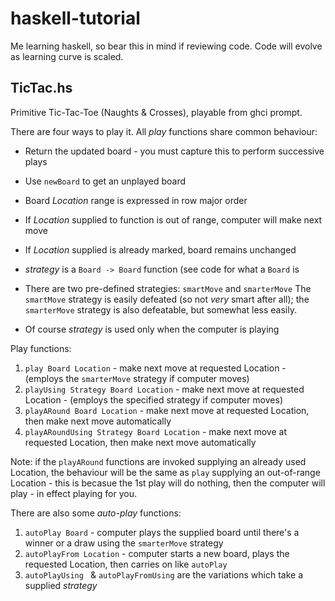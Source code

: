 # haskell-tutorial
Me learning haskell, so bear this in mind if reviewing code.  Code will evolve as learning curve is scaled.

## TicTac.hs
Primitive Tic-Tac-Toe (Naughts & Crosses), playable from ghci prompt.

There are four ways to play it.  All *play* functions share common behaviour:

* Return the updated board - you must capture this to perform successive plays
* Use `newBoard` to get an unplayed board
* Board *Location* range is expressed in row major order
* If *Location* supplied to function is out of range, computer will make next move
* If *Location* supplied is already marked, board remains unchanged
* *strategy* is a `Board -> Board` function (see code for what a `Board` is
* There are two pre-defined strategies: `smartMove` and `smarterMove` The `smartMove` strategy is easily defeated (so not *very* smart after all); the `smarterMove` strategy is also defeatable, but somewhat less easily. 

* Of course *strategy* is used only when the computer is playing

Play functions:

1. `play Board Location`  - make next move at requested Location - (employs the `smarterMove` strategy if computer moves)
2. `playUsing Strategy Board Location` - make next move at requested Location - (employs the specified strategy if computer moves)
3. `playARound Board Location`  - make next move at requested Location, then make next move automatically 
4. `playARoundUsing Strategy Board Location` - make next move at requested Location, then make next move automatically

Note: if the `playARound` functions are invoked supplying an already used Location, the behaviour will be the same as `play` supplying an out-of-range Location - this is becasue the 1st play will do nothing, then the computer will play - in effect playing for you. 


There are also some *auto-play* functions:

1. `autoPlay Board` - computer plays the supplied board until there's a winner or a draw using the `smarterMove` strategy
2. `autoPlayFrom Location` - computer starts a new board, plays the requested Location, then carries on like `autoPlay`
3. `autoPlayUsing ` & `autoPlayFromUsing` are the variations which take a supplied *strategy* 

